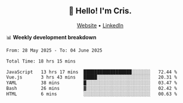 
<h2 align="center">👋 Hello! I'm Cris.</h2>
<p align="center">
  <a href="https://www.criscunas.dev">Website</a> •
  <a href="https://www.linkedin.com/in/cristophercunas/">LinkedIn</a> 
</p>


📊 **Weekly development breakdown**
<!--START_SECTION:waka-->

```txt
From: 28 May 2025 - To: 04 June 2025

Total Time: 18 hrs 15 mins

JavaScript   13 hrs 17 mins  ██████████████████░░░░░░░   72.44 %
Vue.js       3 hrs 43 mins   █████░░░░░░░░░░░░░░░░░░░░   20.31 %
YAML         38 mins         █░░░░░░░░░░░░░░░░░░░░░░░░   03.47 %
Bash         26 mins         ▓░░░░░░░░░░░░░░░░░░░░░░░░   02.42 %
HTML         6 mins          ░░░░░░░░░░░░░░░░░░░░░░░░░   00.63 %
```

<!--END_SECTION:waka-->
